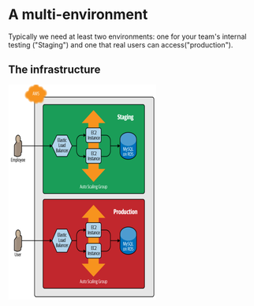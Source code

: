 # A multi-environment
Typically we need at least two environments: one for your team's internal testing ("Staging") and one that real users can access("production").

## The infrastructure
![Infrastructure](images/infrastructure.png)